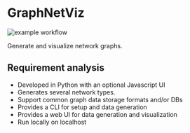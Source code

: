 # GraphNetViz

![example workflow](https://github.com/svmpsp/graphnetviz/actions/workflows/build-python-application.yml/badge.svg)

Generate and visualize network graphs.

## Requirement analysis

* Developed in Python with an optional Javascript UI
* Generates several network types.
* Support common graph data storage formats and/or DBs
* Provides a CLI for setup and data generation
* Provides a web UI for data generation and visualization
* Run locally on localhost

